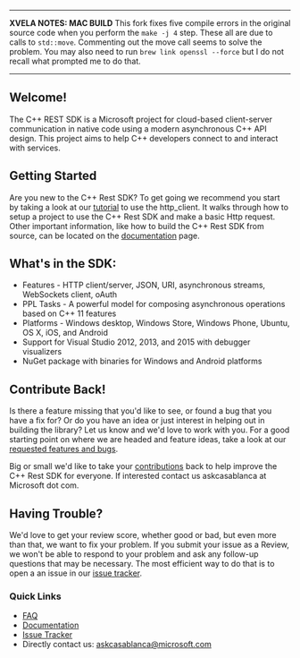 ***
**XVELA NOTES: MAC BUILD**
This fork fixes five compile errors in the original source code when you perform the `make -j 4` step.
These all are due to calls to `std::move`. Commenting out the move call seems to solve the problem.
You may also need to run `brew link openssl --force` but I do not recall what prompted me to do that.
***

## Welcome!

The C++ REST SDK is a Microsoft project for cloud-based client-server communication in native code using a modern asynchronous C++ API design. This project aims to help C++ developers connect to and interact with services.  

## Getting Started

Are you new to the C++ Rest SDK? To get going we recommend you start by taking a look at our [tutorial](https://github.com/Microsoft/cpprestsdk/wiki/Getting-Started-Tutorial) to use the http_client. It walks through how to setup a project to use the C++ Rest SDK and make a basic Http request. Other important information, like how to build the C++ Rest SDK from source, can be located on the [documentation](https://github.com/Microsoft/cpprestsdk/wiki) page.  

## What's in the SDK:

*   Features - HTTP client/server, JSON, URI, asynchronous streams, WebSockets client, oAuth
*   PPL Tasks - A powerful model for composing asynchronous operations based on C++ 11 features
*   Platforms - Windows desktop, Windows Store, Windows Phone, Ubuntu, OS X, iOS, and Android
*   Support for Visual Studio 2012, 2013, and 2015 with debugger visualizers
*   NuGet package with binaries for Windows and Android platforms

## Contribute Back!

Is there a feature missing that you'd like to see, or found a bug that you have a fix for? Or do you have an idea or just interest in helping out in building the library? Let us know and we'd love to work with you. For a good starting point on where we are headed and feature ideas, take a look at our [requested features and bugs](https://github.com/Microsoft/cpprestsdk/issues).  

Big or small we'd like to take your [contributions](https://github.com/Microsoft/cpprestsdk/wiki/Make-a-contribution-and-report-issues) back to help improve the C++ Rest SDK for everyone. If interested contact us askcasablanca at Microsoft dot com.  

## Having Trouble?

We'd love to get your review score, whether good or bad, but even more than that, we want to fix your problem. If you submit your issue as a Review, we won't be able to respond to your problem and ask any follow-up questions that may be necessary. The most efficient way to do that is to open a an issue in our [issue tracker](https://github.com/Microsoft/cpprestsdk/issues).  

### Quick Links

*   [FAQ](https://github.com/Microsoft/cpprestsdk/wiki/FAQ)
*   [Documentation](https://github.com/Microsoft/cpprestsdk/wiki)
*   [Issue Tracker](https://github.com/Microsoft/cpprestsdk/issues)
*   Directly contact us: <askcasablanca@microsoft.com>
